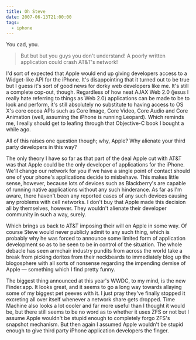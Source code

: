 ```yaml
---
title: Oh Steve
date: 2007-06-13T21:00:00
tags: 
  - iphone
---
```


You cad, you.

> But but but you guys you don't understand! A poorly written
> application could crash AT&T's network!

I'd sort of expected that Apple would end up giving developers access to
a Widget-like API for the iPhone. It's disappointing that it turned out
to be true but I guess it's sort of good news for dorky web developers
like me. It's still a complete cop-out, though. Regardless of how neat
AJAX Web 2.0 (jesus I really hate referring to things as Web 2.0)
applications can be made to be to look and perform, it's still
absolutely no substitute to having access to OS X's core cocoa APIs such
as Core Image, Core Video, Core Audio and Core Animation (well, assuming
the iPhone is running Leopard). Which reminds me, I really should get to
leafing through that Objective-C book I bought a while ago.

All of this raises one question though; why, Apple? Why alienate your
third party developers in this way?

The only theory I have so far as that part of the deal Apple cut with
AT&T was that Apple could be the only developer of applications for the
iPhone. We'll change our network for you if we have a single point of
contact should one of your phone's applications decide to misbehave.
This makes little sense, however, because lots of devices such as
Blackberry's are capable of running native applications without any such
hinderance. As far as I'm aware, there haven't been any reported cases
of any such devices causing any problems with cell networks. I don't buy
that Apple made this decision all by themselves, however. They wouldn't
alienate their developer community in such a way, surely.

Which brings us back to AT&T imposing their will on Apple in some way.
Of course Steve would never publicly admit to any such thing, which is
probably why he was forced to announce some limited form of application
development so as to be seen to be in control of the situation. The
whole debacle has seen armchair industry pundits from across the world
take a break from picking doritos from their neckbeards to immediately
blog up the blogosphere with all sorts of nonsense regarding the
impending demise of Apple — something which I find pretty funny.

The biggest thing announced at this year's WWDC, to my mind, is the new
Finder.app. It looks great, and it seems to go a long way towards
allaying some of my biggest pet peeves with it. I just pray they've
finally stopped it excreting all over itself whenever a network share
gets dropped. Time Machine also looks a lot cooler and far more useful
than I thought it would be, but there still seems to be no word as to
whether it uses ZFS or not but I assume Apple wouldn't be stupid
enough to completely forgo ZFS's snapshot mechanism. But then again I
assumed Apple wouldn't be stupid enough to give third party iPhone
application developers the finger.
